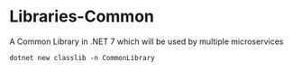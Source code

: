 # Libraries-Common

A Common Library in .NET 7 which will be used by multiple microservices

```dotnetcli
dotnet new classlib -n CommonLibrary 
```
